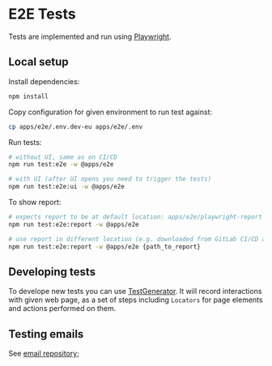 # E2E Tests

Tests are implemented and run using [Playwright](https://playwright.dev/docs/intro).

## Local setup

Install dependencies:

```sh
npm install
```

Copy configuration for given environment to run test against:

```sh
cp apps/e2e/.env.dev-eu apps/e2e/.env
```

Run tests:

```sh
# without UI, same as on CI/CD
npm run test:e2e -w @apps/e2e

# with UI (after UI opens you need to trigger the tests)
npm run test:e2e:ui -w @apps/e2e
```

To show report:

```sh
# expects report to be at default location: apps/e2e/playwright-report
npm run test:e2e:report -w @apps/e2e

# use report in different location (e.g. downloaded from GitLab CI/CD artifacts)
npm run test:e2e:report -w @apps/e2e {path_to_report}
```

## Developing tests

To develope new tests you can use [TestGenerator](https://playwright.dev/docs/codegen-intro).
It will record interactions with given web page, as a set of steps including `Locators` for page elements and actions performed on them.

## Testing emails

See [email repository](./src/utils/emailRepository);
